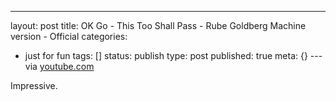 ---
layout: post
title: OK Go - This Too Shall Pass - Rube Goldberg Machine version - Official
categories: 
- just for fun
tags: []
status: publish
type: post
published: true
meta: {}
---via 
[youtube.com](http://www.youtube.com/watch?v=qybUFnY7Y8w)
    
Impressive.
